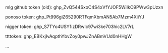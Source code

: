 mlg github token (old):
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

ponoso token:
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

nigger token:
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


ttttoken:
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


...


